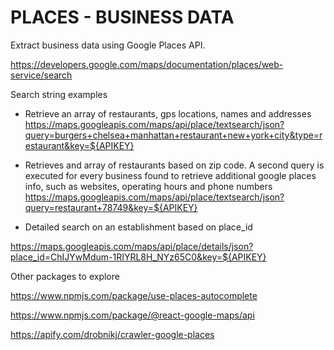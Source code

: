 # PLACES - BUSINESS DATA

Extract business data using Google Places API.

https://developers.google.com/maps/documentation/places/web-service/search

Search string examples

* Retrieve an array of restaurants, gps locations, names and addresses
https://maps.googleapis.com/maps/api/place/textsearch/json?query=burgers+chelsea+manhattan+restaurant+new+york+city&type=restaurant&key=${APIKEY}

* Retrieves and array of restaurants based on zip code. A second query is executed for every business found to retrieve additional google places info, such as websites, operating hours and phone numbers
https://maps.googleapis.com/maps/api/place/textsearch/json?query=restaurant+78749&key=${APIKEY}

* Detailed search on an establishment based on place_id

https://maps.googleapis.com/maps/api/place/details/json?place_id=ChIJYwMdum-1RIYRL8H_NYz65C0&key=${APIKEY}


Other packages to explore

https://www.npmjs.com/package/use-places-autocomplete

https://www.npmjs.com/package/@react-google-maps/api

https://apify.com/drobnikj/crawler-google-places
